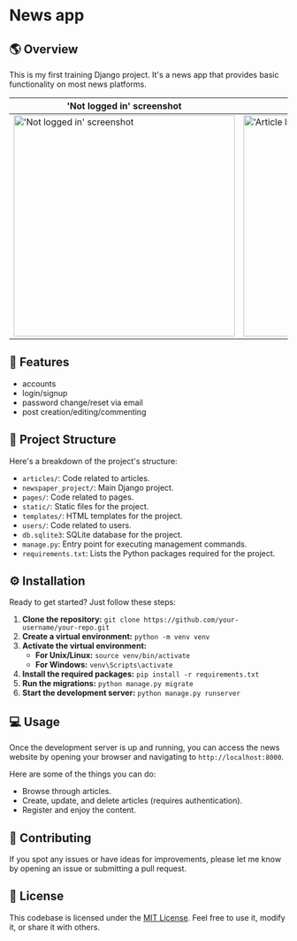 # News app

## 🌎 Overview

This is my first training Django project. It's a news app that provides basic functionality on most news platforms.

| 'Not logged in' screenshot | 'Article list' screenshot |
| --- | --- |
| <img alt="'Not logged in' screenshot" src="https://github.com/FlameLine/news-app/blob/master/README_source/not_logged_in.jpg" width="400px"> | <img alt="'Article list' screenshot" src="https://github.com/FlameLine/news-app/blob/master/README_source/article_list.jpg" width="400px"> |

## 🌟 Features
- accounts
- login/signup
- password change/reset via email
- post creation/editing/commenting

## 📂 Project Structure

Here's a breakdown of the project's structure:

- `articles/`: Code related to articles.
- `newspaper_project/`: Main Django project.
- `pages/`: Code related to pages.
- `static/`: Static files for the project.
- `templates/`: HTML templates for the project.
- `users/`: Code related to users.
- `db.sqlite3`: SQLite database for the project.
- `manage.py`: Entry point for executing management commands.
- `requirements.txt`: Lists the Python packages required for the project.

## ⚙️ Installation

Ready to get started? Just follow these steps:

1. **Clone the repository:** `git clone https://github.com/your-username/your-repo.git`
2. **Create a virtual environment:** `python -m venv venv`
3. **Activate the virtual environment:**
    - **For Unix/Linux:** `source venv/bin/activate`
    - **For Windows:** `venv\Scripts\activate`
4. **Install the required packages:** `pip install -r requirements.txt`
5. **Run the migrations:** `python manage.py migrate`
6. **Start the development server:** `python manage.py runserver`

## 💻 Usage

Once the development server is up and running, you can access the news website by opening your browser and navigating to `http://localhost:8000`.

Here are some of the things you can do:

- Browse through articles.
- Create, update, and delete articles (requires authentication).
- Register and enjoy the content.

## 🤝 Contributing

If you spot any issues or have ideas for improvements, please let me know by opening an issue or submitting a pull request.

## 📄 License

This codebase is licensed under the [MIT License](https://en.wikipedia.org/wiki/MIT_License). Feel free to use it, modify it, or share it with others.
